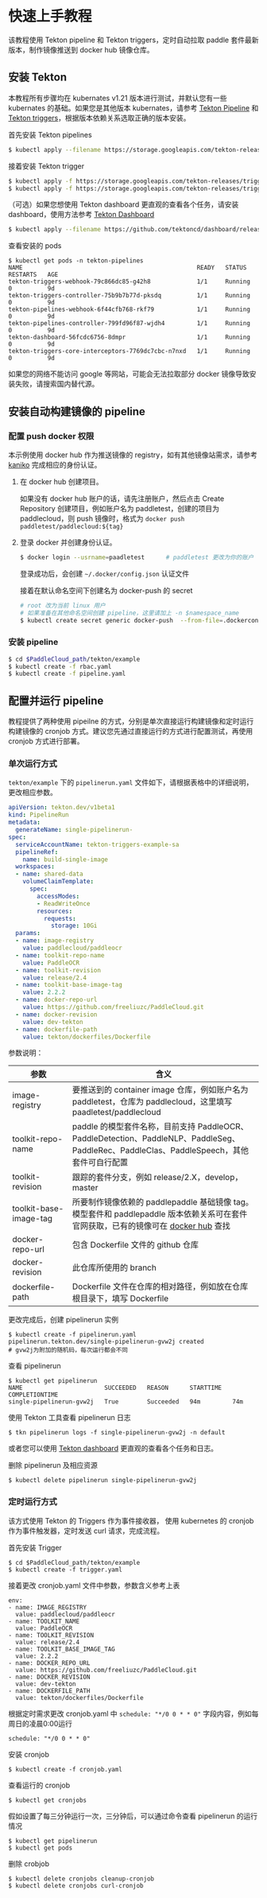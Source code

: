 # 快速上手教程

该教程使用 Tekton pipeline 和 Tekton triggers，定时自动拉取 paddle 套件最新版本，制作镜像推送到 docker hub 镜像仓库。

## 安装 Tekton

本教程所有步骤均在 kubernates v1.21 版本进行测试，并默认您有一些 kubernates 的基础。如果您是其他版本 kubernates，请参考 [Tekton Pipeline](https://github.com/tektoncd/pipeline)  和 [Tekton triggers](https://github.com/tektoncd/triggers)，根据版本依赖关系选取正确的版本安装。

首先安装 Tekton pipelines

```bash
$ kubectl apply --filename https://storage.googleapis.com/tekton-releases/pipeline/previous/v0.34.1/release.yaml
```

接着安装 Tekton trigger

```bash
$ kubectl apply -f https://storage.googleapis.com/tekton-releases/triggers/previous/v0.19.1/release.yaml
$ kubectl apply -f https://storage.googleapis.com/tekton-releases/triggers/previous/v0.19.1/interceptors.yaml
```

（可选）如果您想使用 Tekton dashboard 更直观的查看各个任务，请安装 dashboard，使用方法参考 [Tekton Dashboard](https://tekton.dev/docs/dashboard/) 

```bash
$ kubectl apply --filename https://github.com/tektoncd/dashboard/releases/latest/download/tekton-dashboard-release.yaml
```

查看安装的 pods

```
$ kubectl get pods -n tekton-pipelines
NAME                                                 READY   STATUS    RESTARTS   AGE
tekton-triggers-webhook-79c866dc85-g42h8             1/1     Running   0          9d
tekton-triggers-controller-75b9b7b77d-pksdq          1/1     Running   0          9d
tekton-pipelines-webhook-6f44cfb768-rkf79            1/1     Running   0          9d
tekton-pipelines-controller-799fd96f87-wjdh4         1/1     Running   0          9d
tekton-dashboard-56fcdc6756-8dmpr                    1/1     Running   0          9d
tekton-triggers-core-interceptors-7769dc7cbc-n7nxd   1/1     Running   0          9d
```

如果您的网络不能访问 google 等网站，可能会无法拉取部分 docker 镜像导致安装失败，请搜索国内替代源。

## 安装自动构建镜像的 pipeline

### 配置 push docker 权限

本示例使用 docker hub 作为推送镜像的 registry，如有其他镜像站需求，请参考 [kaniko](https://github.com/GoogleContainerTools/kaniko) 完成相应的身份认证。

1. 在 docker hub 创建项目。

   如果没有 docker hub 账户的话，请先注册账户，然后点击 Create Repository 创建项目，例如账户名为 paddletest，创建的项目为 paddlecloud，则 push 镜像时，格式为 `docker push paddletest/paddlecloud:${tag}`

2. 登录 docker 并创建身份认证。

   ```bash
   $ docker login --usrname=paadletest		# paddletest 更改为你的账户
   ```

   登录成功后，会创建 `~/.docker/config.json` 认证文件

   接着在默认命名空间下创建名为 docker-push 的 secret

   ```bash
   # root 改为当前 linux 用户
   # 如果准备在其他命名空间创建 pipeline，这里请加上 -n $namespace_name
   $ kubectl create secret generic docker-push  --from-file=.dockerconfigjson=/root/.docker/config.json  --type=kubernetes.io/dockerconfigjson
   ```

### 安装 pipeline

``` bash
$ cd $PaddleCloud_path/tekton/example
$ kubectl create -f rbac.yaml					
$ kubectl create -f pipeline.yaml
```

## 配置并运行 pipeline

教程提供了两种使用 pipeilne 的方式，分别是单次直接运行构建镜像和定时运行构建镜像的 cronjob 方式。建议您先通过直接运行的方式进行配置测试，再使用 cronjob 方式进行部署。

### 单次运行方式

 `tekton/example` 下的 `pipelinerun.yaml` 文件如下，请根据表格中的详细说明，更改相应参数。

```yaml
apiVersion: tekton.dev/v1beta1
kind: PipelineRun
metadata:
  generateName: single-pipelinerun-
spec:
  serviceAccountName: tekton-triggers-example-sa
  pipelineRef:
    name: build-single-image
  workspaces:
  - name: shared-data
    volumeClaimTemplate:
      spec:
        accessModes:
        - ReadWriteOnce
        resources:
          requests:
            storage: 10Gi
  params:
  - name: image-registry
    value: paddlecloud/paddleocr
  - name: toolkit-repo-name
    value: PaddleOCR
  - name: toolkit-revision
    value: release/2.4
  - name: toolkit-base-image-tag
    value: 2.2.2
  - name: docker-repo-url
    value: https://github.com/freeliuzc/PaddleCloud.git
  - name: docker-revision
    value: dev-tekton
  - name: dockerfile-path
    value: tekton/dockerfiles/Dockerfile
```

参数说明：

| 参数                   | 含义                                                         |
| ---------------------- | ------------------------------------------------------------ |
| image-registry         | 要推送到的 container image 仓库，例如账户名为 paddletest，仓库为 paddlecloud，这里填写 paadletest/paddlecloud |
| toolkit-repo-name      | paddle 的模型套件名称，目前支持 PaddleOCR、PaddleDetection、PaddleNLP、PaddleSeg、PaddleRec、PaddleClas、PaddleSpeech，其他套件可自行配置 |
| toolkit-revision       | 跟踪的套件分支，例如 release/2.X，develop，master            |
| toolkit-base-image-tag | 所要制作镜像依赖的 paddlepaddle 基础镜像 tag。模型套件和 paddlepaddle 版本依赖关系可在套件官网获取，已有的镜像可在 [docker hub](https://hub.docker.com/r/paddlepaddle/paddle/tags) 查找 |
| docker-repo-url        | 包含 Dockerfile 文件的 github 仓库                           |
| docker-revision        | 此仓库所使用的 branch                                        |
| dockerfile-path        | Dockerfile 文件在仓库的相对路径，例如放在仓库根目录下，填写 Dockerfile |

更改完成后，创建 pipelinerun 实例

```
$ kubectl create -f pipelinerun.yaml
pipelinerun.tekton.dev/single-pipelinerun-gvw2j created
# gvw2j为附加的随机码，每次运行都会不同
```

查看 pipelinerun

```
$ kubectl get pipelinerun
NAME                       SUCCEEDED   REASON      STARTTIME   COMPLETIONTIME
single-pipelinerun-gvw2j   True        Succeeded   94m         74m
```

使用 Tekton 工具查看 pipelinerun 日志

```
$ tkn pipelinerun logs -f single-pipelinerun-gvw2j -n default
```

或者您可以使用 [Tekton dashboard](https://tekton.dev/docs/dashboard/) 更直观的查看各个任务和日志。

删除 pipelinerun 及相应资源

```
$ kubectl delete pipelinerun single-pipelinerun-gvw2j
```

### 定时运行方式

该方式使用 Tekton 的 Triggers 作为事件接收器， 使用 kubernetes 的 cronjob 作为事件触发器，定时发送 curl 请求，完成流程。

首先安装 Trigger

```
$ cd $PaddleCloud_path/tekton/example
$ kubectl create -f trigger.yaml
```

接着更改 cronjob.yaml 文件中参数，参数含义参考上表

```
env:
- name: IMAGE_REGISTRY
  value: paddlecloud/paddleocr
- name: TOOLKIT_NAME
  value: PaddleOCR
- name: TOOLKIT_REVISION
  value: release/2.4
- name: TOOLKIT_BASE_IMAGE_TAG
  value: 2.2.2
- name: DOCKER_REPO_URL
  value: https://github.com/freeliuzc/PaddleCloud.git
- name: DOCKER_REVISION
  value: dev-tekton
- name: DOCKERFILE_PATH
  value: tekton/dockerfiles/Dockerfile
```

根据定时需求更改 cronjob.yaml 中 `schedule: "*/0 0 * * 0"` 字段内容，例如每周日的凌晨0:00运行

```
schedule: "*/0 0 * * 0"
```

安装 cronjob 

```
$ kubectl create -f cronjob.yaml
```

查看运行的 cronjob

```
$ kubectl get cronjobs
```

假如设置了每三分钟运行一次，三分钟后，可以通过命令查看 pipelinerun 的运行情况

```
$ kubectl get pipelinerun
$ kubectl get pods
```

删除 crobjob

```
$ kubectl delete cronjobs cleanup-cronjob
$ kubectl delete cronjobs curl-cronjob
```

